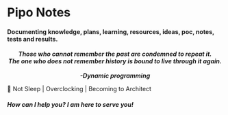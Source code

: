  # Pipo Notes 
#### Documenting knowledge, plans, learning, resources, ideas, poc, notes, tests and results.

<center>
 
**_Those who cannot remember the past are condemned to repeat it._**
<br>
**_The one who does not remember history is bound to live through it again._**
<br>
<br>
**_-Dynamic programming_** 

</center>

:rocket: Not Sleep | Overclocking | Becoming to Architect

##### How can I help you? I am here to serve you!
